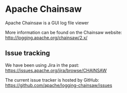 # Apache Chainsaw

Apache Chainsaw is a GUI log file viewer

More information can be found on the Chainsaw website: http://logging.apache.org/chainsaw/2.x/

## Issue tracking

We have been using Jira in the past:
https://issues.apache.org/jira/browse/CHAINSAW

The current issue tracker is hosted by GitHub:
https://github.com/apache/logging-chainsaw/issues

